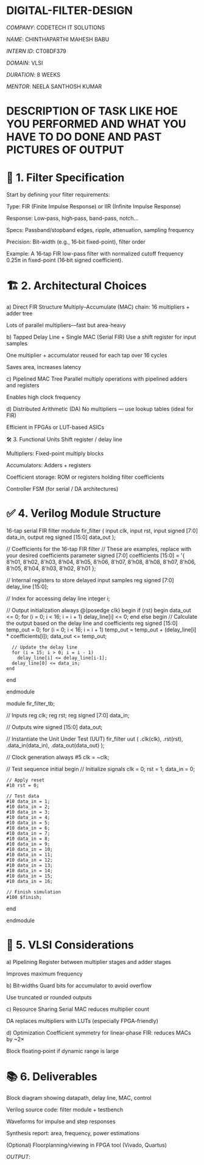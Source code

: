 # DIGITAL-FILTER-DESIGN

*COMPANY*: CODETECH IT SOLUTIONS

*NAME*: CHINTHAPARTHI MAHESH BABU

*INTERN ID*: CT08DF379

*DOMAIN*: VLSI

*DURATION*: 8 WEEKS

*MENTOR*: NEELA SANTHOSH KUMAR

# DESCRIPTION OF TASK LIKE HOE YOU PERFORMED AND WHAT YOU HAVE TO DO DONE AND PAST PICTURES OF OUTPUT

# 🎯 1. Filter Specification
Start by defining your filter requirements:

Type: FIR (Finite Impulse Response) or IIR (Infinite Impulse Response)

Response: Low‑pass, high‑pass, band-pass, notch…

Specs: Passband/stopband edges, ripple, attenuation, sampling frequency

Precision: Bit-width (e.g., 16‑bit fixed-point), filter order

Example: A 16‑tap FIR low-pass filter with normalized cutoff frequency 0.25π in fixed-point (16‑bit signed coefficient).

# 🏗 2. Architectural Choices
a) Direct FIR Structure
Multiply–Accumulate (MAC) chain: 16 multipliers + adder tree

Lots of parallel multipliers—fast but area-heavy

b) Tapped Delay Line + Single MAC (Serial FIR)
Use a shift register for input samples

One multiplier + accumulator reused for each tap over 16 cycles

Saves area, increases latency

c) Pipelined MAC Tree
Parallel multiply operations with pipelined adders and registers

Enables high clock frequency

d) Distributed Arithmetic (DA)
No multipliers — use lookup tables (ideal for FIR)

Efficient in FPGAs or LUT-based ASICs

🛠 3. Functional Units
Shift register / delay line

Multipliers: Fixed-point multiply blocks

Accumulators: Adders + registers

Coefficient storage: ROM or registers holding filter coefficients

Controller FSM (for serial / DA architectures)

# ✅ 4. Verilog Module Structure
 16-tap serial FIR filter
module fir_filter (
  input clk,
  input rst,
  input signed [7:0] data_in,
  output reg signed [15:0] data_out
);

  // Coefficients for the 16-tap FIR filter
  // These are examples, replace with your desired coefficients
  parameter signed [7:0] coefficients [15:0] = '{
    8'h01, 8'h02, 8'h03, 8'h04, 8'h05, 8'h06, 8'h07, 8'h08,
    8'h08, 8'h07, 8'h06, 8'h05, 8'h04, 8'h03, 8'h02, 8'h01
  };

  // Internal registers to store delayed input samples
  reg signed [7:0] delay_line [15:0];

  // Index for accessing delay line
  integer i;

  // Output initialization
  always @(posedge clk) begin
    if (rst) begin
      data_out <= 0;
      for (i = 0; i < 16; i = i + 1)
        delay_line[i] <= 0;
    end else begin
      // Calculate the output based on the delay line and coefficients
      reg signed [15:0] temp_out = 0;
      for (i = 0; i < 16; i = i + 1)
        temp_out = temp_out + (delay_line[i] * coefficients[i]);
      data_out <= temp_out;

      // Update the delay line
      for (i = 15; i > 0; i = i - 1)
        delay_line[i] <= delay_line[i-1];
      delay_line[0] <= data_in;
    end
  end

endmodule


module fir_filter_tb;

  // Inputs
  reg clk;
  reg rst;
  reg signed [7:0] data_in;

  // Outputs
  wire signed [15:0] data_out;

  // Instantiate the Unit Under Test (UUT)
  fir_filter uut (
    .clk(clk),
    .rst(rst),
    .data_in(data_in),
    .data_out(data_out)
  );

  // Clock generation
  always #5 clk = ~clk;

  // Test sequence
  initial begin
    // Initialize signals
    clk = 0;
    rst = 1;
    data_in = 0;

    // Apply reset
    #10 rst = 0;

    // Test data
    #10 data_in = 1;
    #10 data_in = 2;
    #10 data_in = 3;
    #10 data_in = 4;
    #10 data_in = 5;
    #10 data_in = 6;
    #10 data_in = 7;
    #10 data_in = 8;
    #10 data_in = 9;
    #10 data_in = 10;
    #10 data_in = 11;
    #10 data_in = 12;
    #10 data_in = 13;
    #10 data_in = 14;
    #10 data_in = 15;
    #10 data_in = 16;

    // Finish simulation
    #100 $finish;
  end

endmodule

# 🧩 5. VLSI Considerations

a) Pipelining
Register between multiplier stages and adder stages

Improves maximum frequency

b) Bit‑widths
Guard bits for accumulator to avoid overflow

Use truncated or rounded outputs

c) Resource Sharing
Serial MAC reduces multiplier count

DA replaces multipliers with LUTs (especially FPGA-friendly)

d) Optimization
Coefficient symmetry for linear‑phase FIR: reduces MACs by ~2×

Block floating‑point if dynamic range is large

# 📚 6. Deliverables
Block diagram showing datapath, delay line, MAC, control

Verilog source code: filter module + testbench

Waveforms for impulse and step responses

Synthesis report: area, frequency, power estimations

(Optional) Floorplanning/viewing in FPGA tool (Vivado, Quartus)

*OUTPUT*: 

